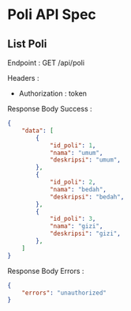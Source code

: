 # Poli API Spec

## List Poli

Endpoint : GET /api/poli

Headers :

-   Authorization : token

Response Body Success :

```json
{
    "data": [
        {
            "id_poli": 1,
            "nama": "umum",
            "deskripsi": "umum",            
        },        
        {
            "id_poli": 2,
            "nama": "bedah",
            "deskripsi": "bedah",            
        },        
        {
            "id_poli": 3,
            "nama": "gizi",
            "deskripsi": "gizi",            
        },        
    ]
}
```

Response Body Errors :

```json
{
    "errors": "unauthorized"
}
```
